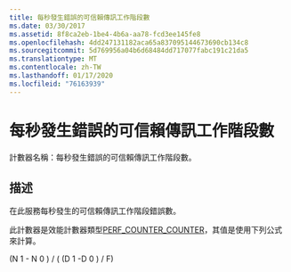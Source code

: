 ```yaml
---
title: 每秒發生錯誤的可信賴傳訊工作階段數
ms.date: 03/30/2017
ms.assetid: 8f8ca2eb-1be4-4b6a-aa78-fcd3ee145fe8
ms.openlocfilehash: 4dd247131182aca65a837095144673690cb134c8
ms.sourcegitcommit: 5d769956a04b6d68484dd717077fabc191c21da5
ms.translationtype: MT
ms.contentlocale: zh-TW
ms.lasthandoff: 01/17/2020
ms.locfileid: "76163939"
---
```

# <a name="reliable-messaging-sessions-faulted-per-second"></a>每秒發生錯誤的可信賴傳訊工作階段數
計數器名稱：每秒發生錯誤的可信賴傳訊工作階段數。  
  
## <a name="description"></a>描述  
 在此服務每秒發生的可信賴傳訊工作階段錯誤數。  
  
 此計數器是效能計數器類型[PERF_COUNTER_COUNTER](https://docs.microsoft.com/previous-versions/windows/it-pro/windows-server-2003/cc740048(v=ws.10))，其值是使用下列公式來計算。  
  
 (N 1 - N 0 ) / ( (D 1 -D 0 ) / F)
